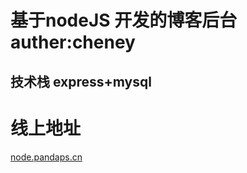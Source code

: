 # 基于nodeJS 开发的博客后台   auther:cheney

## 技术栈 express+mysql

# 线上地址
[node.pandaps.cn](http://node.pandaps.cn)